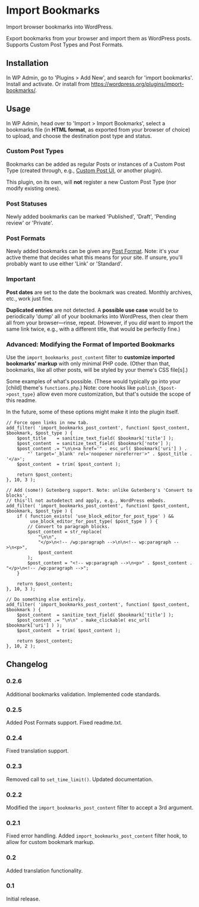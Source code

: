 # Import Bookmarks
Import browser bookmarks into WordPress.

Export bookmarks from your browser and import them as WordPress posts. Supports Custom Post Types and Post Formats.

## Installation
In WP Admin, go to 'Plugins > Add New', and search for 'import bookmarks'. Install and activate. Or install from https://wordpress.org/plugins/import-bookmarks/.

## Usage
In WP Admin, head over to 'Import > Import Bookmarks', select a bookmarks file (in **HTML format**, as exported from your browser of choice) to upload, and choose the destination post type and status.

### Custom Post Types
Bookmarks can be added as regular Posts or instances of a Custom Post Type (created through, e.g., [Custom Post UI](https://wordpress.org/plugins/custom-post-type-ui/), or another plugin).

This plugin, on its own, will **not** register a new Custom Post Type (nor modify existing ones).

### Post Statuses
Newly added bookmarks can be marked 'Published', 'Draft', 'Pending review' or 'Private'.

### Post Formats
Newly added bookmarks can be given any [Post Format](https://developer.wordpress.org/themes/functionality/post-formats/). Note: it's your active theme that decides what this means for your site. If unsure, you'll probably want to use either 'Link' or 'Standard'.

### Important
**Post dates** are set to the date the bookmark was created. Monthly archives, etc., work just fine.

**Duplicated entries** are not detected. A **possible use case** would be to periodically 'dump' all of your bookmarks into WordPress, then clear them all from your browser—rinse, repeat. (However, if you *did* want to import the same link twice, e.g., with a different title, that would be perfectly fine.)

### Advanced: Modifying the Format of Imported Bookmarks
Use the `import_bookmarks_post_content` filter to **customize imported bookmarks' markup** with only minimal PHP code. (Other than that, bookmarks, like all other posts, will be styled by your theme's CSS file[s].)

Some examples of what's possible. (These would typically go into your [child] theme's `functions.php`.) Note: core hooks like `publish_{$post->post_type}` allow even more customization, but that's outside the scope of this readme.

In the future, some of these options might make it into the plugin itself.

```
// Force open links in new tab.
add_filter( 'import_bookmarks_post_content', function( $post_content, $bookmark, $post_type ) {
    $post_title    = sanitize_text_field( $bookmark['title'] );
    $post_content  = sanitize_text_field( $bookmark['note'] );
    $post_content .= "\n\n<a href='" . esc_url( $bookmark['uri'] ) .
        "' target='_blank' rel='noopener noreferrer'>" . $post_title . '</a>';
    $post_content  = trim( $post_content );

    return $post_content;
}, 10, 3 );
```

```
// Add (some!) Gutenberg support. Note: unlike Gutenberg's 'Convert to blocks',
// this'll not autodetect and apply, e.g., WordPress embeds.
add_filter( 'import_bookmarks_post_content', function( $post_content, $bookmark, $post_type ) {
    if ( function_exists( 'use_block_editor_for_post_type' ) &&
         use_block_editor_for_post_type( $post_type ) ) {
        // Convert to paragraph blocks.
        $post_content = str_replace(
            "\n\n",
            "</p>\n<!-- /wp:paragraph -->\n\n<!-- wp:paragraph -->\n<p>",
            $post_content
        );
        $post_content = "<!-- wp:paragraph -->\n<p>" . $post_content . "</p>\n<!-- /wp:paragraph -->";
    }

    return $post_content;
}, 10, 3 );
```

```
// Do something else entirely.
add_filter( 'import_bookmarks_post_content', function( $post_content, $bookmark ) {
    $post_content  = sanitize_text_field( $bookmark['title'] );
    $post_content .= "\n\n" . make_clickable( esc_url( $bookmark['uri'] ) );
    $post_content  = trim( $post_content );

    return $post_content;
}, 10, 2 );
```

## Changelog

### 0.2.6
Additional bookmarks validation. Implemented code standards.

### 0.2.5
Added Post Formats support. Fixed readme.txt.

### 0.2.4
Fixed translation support.

### 0.2.3
Removed call to `set_time_limit()`. Updated documentation.

### 0.2.2
Modified the `import_bookmarks_post_content` filter to accept a 3rd argument.

### 0.2.1
Fixed error handling. Added `import_bookmarks_post_content` filter hook, to allow for custom bookmark markup.

### 0.2
Added translation functionality.

### 0.1
Initial release.

